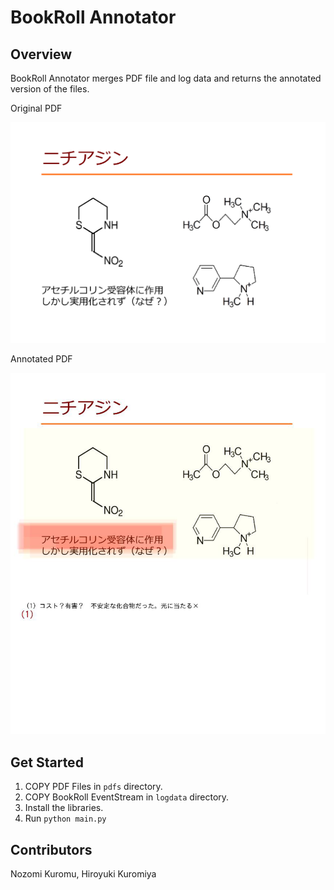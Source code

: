 # BookRoll Annotator

## Overview
BookRoll Annotator merges PDF file and log data and returns the annotated version of the files.

Original PDF

![original](docs/original_img.png)

Annotated PDF 

![annotated](docs/annotated_img.png)

## Get Started

1. COPY PDF Files in `pdfs` directory.
2. COPY BookRoll EventStream in `logdata` directory. 
3. Install the libraries.
4. Run `python main.py`

## Contributors
Nozomi Kuromu, Hiroyuki Kuromiya